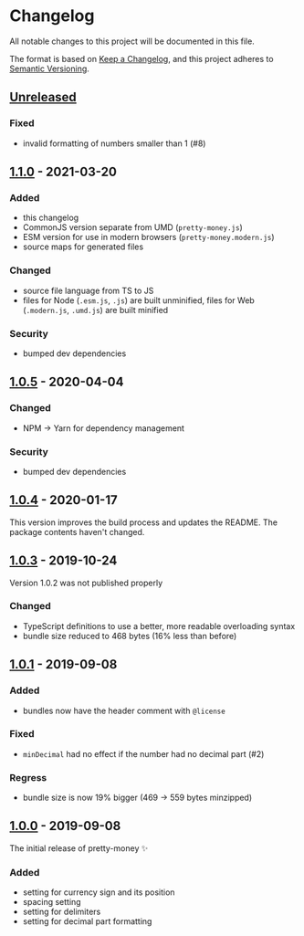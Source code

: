 # Changelog
All notable changes to this project will be documented in this file.

The format is based on [Keep a Changelog](https://keepachangelog.com/en/1.0.0/), and this project adheres to [Semantic Versioning](https://semver.org/spec/v2.0.0.html).

## [Unreleased]

### Fixed

- invalid formatting of numbers smaller than 1 (#8)

## [1.1.0] - 2021-03-20

### Added

- this changelog
- CommonJS version separate from UMD (`pretty-money.js`)
- ESM version for use in modern browsers (`pretty-money.modern.js`)
- source maps for generated files

### Changed

- source file language from TS to JS
- files for Node (`.esm.js`, `.js`) are built unminified, files for Web (`.modern.js`, `.umd.js`) are built minified

### Security

- bumped dev dependencies

## [1.0.5] - 2020-04-04

### Changed

- NPM → Yarn for dependency management

### Security

- bumped dev dependencies

## [1.0.4] - 2020-01-17

This version improves the build process and updates the README. The package contents haven't changed.

## [1.0.3] - 2019-10-24

Version 1.0.2 was not published properly

### Changed

- TypeScript definitions to use a better, more readable overloading syntax
- bundle size reduced to 468 bytes (16% less than before)

## [1.0.1] - 2019-09-08

### Added

- bundles now have the header comment with `@license`

### Fixed

- `minDecimal` had no effect if the number had no decimal part (#2)

### Regress

- bundle size is now 19% bigger (469 → 559 bytes minzipped)

## [1.0.0] - 2019-09-08

The initial release of pretty-money ✨

### Added

- setting for currency sign and its position
- spacing setting
- setting for delimiters
- setting for decimal part formatting

[Unreleased]: https://github.com/NickKaramoff/pretty-money/compare/v1.1.0...HEAD
[1.1.0]: https://github.com/NickKaramoff/pretty-money/compare/v1.0.5...v1.1.0
[1.0.5]: https://github.com/NickKaramoff/pretty-money/compare/v1.0.4...v1.0.5
[1.0.4]: https://github.com/NickKaramoff/pretty-money/compare/1.0.3...v1.0.4
[1.0.3]: https://github.com/NickKaramoff/pretty-money/compare/1.0.1...1.0.3
[1.0.1]: https://github.com/NickKaramoff/pretty-money/compare/1.0.0...1.0.1
[1.0.0]: https://github.com/NickKaramoff/pretty-money/compare/d90fe8630c3a595c435c7b78881c6e57e51a221d...1.0.0